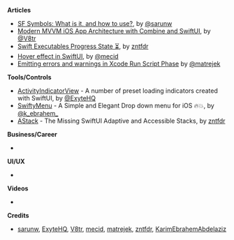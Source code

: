 
**Articles**

* [SF Symbols: What is it, and how to use?](https://sarunw.com/posts/sf-symbols-1/), by [@sarunw](https://twitter.com/sarunw)
* [Modern MVVM iOS App Architecture with Combine and SwiftUI](https://www.vadimbulavin.com/modern-mvvm-ios-app-architecture-with-combine-and-swiftui/), by [@V8tr](https://twitter.com/V8tr)
* [Swift Executables Progress State ⏳](https://www.fivestars.blog/code/executables-progress.html), by [zntfdr](https://twitter.com/zntfdr)
* [Hover effect in SwiftUI](https://swiftwithmajid.com/2020/03/25/hover-effect-in-swiftui/), by [@mecid](https://twitter.com/mecid)
* [Emitting errors and warnings in Xcode Run Script Phase](https://medium.com/@mateuszmatrejek/emitting-errors-and-warnings-in-xcode-run-script-phase-d1cbea551c1b) by [@matrejek](https://twitter.com/matrejek)

**Tools/Controls**

* [ActivityIndicatorView](https://github.com/exyte/ActivityIndicatorView) - A number of preset loading indicators created with SwiftUI, by [@ExyteHQ](https://twitter.com/ExyteHQ)
* [SwiftyMenu](https://github.com/KarimEbrahemAbdelaziz/SwiftyMenu) - A Simple and Elegant Drop down menu for iOS 🔥💥, by [@k_ebrahem_](https://twitter.com/k_ebrahem_)
* [AStack](https://github.com/zntfdr/AStack) - The Missing SwiftUI Adaptive and Accessible Stacks, by [zntfdr](https://twitter.com/zntfdr)

**Business/Career**

*

**UI/UX**

*

**Videos**

*

**Credits**

* [sarunw](https://github.com/sarunw), [ExyteHQ](https://github.com/exyte), [V8tr](https://github.com/V8tr), [mecid](https://github.com/mecid), [matrejek](https://github.com/matrejek), [zntfdr](https://github.com/zntfdr), [KarimEbrahemAbdelaziz](https://github.com/KarimEbrahemAbdelaziz)
